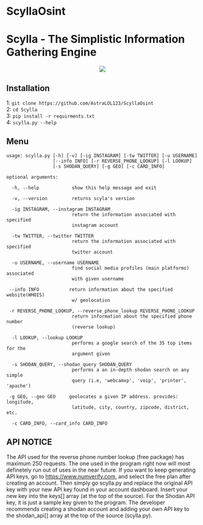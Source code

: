 # ScyllaOsint

# Scylla - The Simplistic Information Gathering Engine
<p align="center">
  <img src="https://github.com/josh0xA/Scylla/blob/master/imgs/Screen%20Shot%202020-05-10%20at%206.43.35%20AM.png?raw=true">
</p>



## Installation
1: ```git clone https://github.com/AstraLOL123/ScyllaOsint```<br/>
2: ```cd Scylla```<br/>
3: ```pip install -r requirments.txt```<br/>
4: ```scylla.py --help```<br/>


## Menu
```
usage: scylla.py [-h] [-v] [-ig INSTAGRAM] [-tw TWITTER] [-u USERNAME]
                 [--info INFO] [-r REVERSE_PHONE_LOOKUP] [-l LOOKUP]
                 [-s SHODAN_QUERY] [-g GEO] [-c CARD_INFO]

optional arguments:
  
  -h, --help            show this help message and exit
  
  -v, --version         returns scyla's version
  
  -ig INSTAGRAM, --instagram INSTAGRAM
                        return the information associated with specified
                        instagram account
  
  -tw TWITTER, --twitter TWITTER
                        return the information associated with specified
                        twitter account
  
  -u USERNAME, --username USERNAME
                        find social media profiles (main platforms) associated
                        with given username
 
 --info INFO           return information about the specified website(WHOIS)
                        w/ geolocation
 
 -r REVERSE_PHONE_LOOKUP, --reverse_phone_lookup REVERSE_PHONE_LOOKUP
                        return information about the specified phone number
                        (reverse lookup)
  
  -l LOOKUP, --lookup LOOKUP
                        performs a google search of the 35 top items for the
                        argument given
  
  -s SHODAN_QUERY, --shodan_query SHODAN_QUERY
                        performs a an in-depth shodan search on any simple
                        query (i.e, 'webcamxp', 'voip', 'printer', 'apache')
 
 -g GEO, --geo GEO     geolocates a given IP address. provides: longitude,
                        latitude, city, country, zipcode, district, etc.
  
  -c CARD_INFO, --card_info CARD_INFO

```
## API NOTICE
The API used for the reverse phone number lookup (free package) has maximum 250 requests. The one used in the program right now will most definetely run out of uses in the near future. If you want to keep generating API keys, go to https://www.numverify.com, and select the free plan after creating an account. Then simply go scylla.py and replace the original API key with your new API key found in your account dashboard. Insert your new key into the keys[] array (at the top of the source). For the Shodan API key, it is just a sample key given to the program. The developer recommends creating a shodan account and adding your own API key to the shodan_api[] array at the top of the source (scylla.py). 
